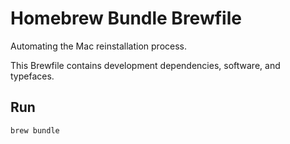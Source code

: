 # Homebrew Bundle Brewfile
Automating the Mac reinstallation process.

This Brewfile contains development dependencies, software, and typefaces.

## Run

```bash
brew bundle
```
